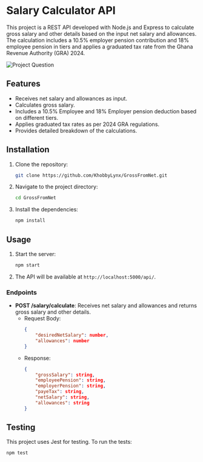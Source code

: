 # Salary Calculator API

This project is a REST API developed with Node.js and Express to calculate gross salary and other details based on the input net salary and allowances. The calculation includes a 10.5% employer pension contribution and 18% employee pension in tiers and applies a graduated tax rate from the Ghana Revenue Authority (GRA) 2024.

![Project Question](https://res.cloudinary.com/khobbylynx/image/upload/v1719766620/justclick/GRA-Tax_BackEnd-2024_dijb4x.jpg)

## Features

- Receives net salary and allowances as input.
- Calculates gross salary.
- Includes a 10.5% Employee and 18% Employer pension deduction based on different tiers.
- Applies graduated tax rates as per 2024 GRA regulations.
- Provides detailed breakdown of the calculations.

## Installation

1. Clone the repository:

    ```bash
    git clone https://github.com/KhobbyLynx/GrossFromNet.git
    ```

2. Navigate to the project directory:

    ```bash
    cd GrossFromNet
    ```

3. Install the dependencies:

    ```bash
    npm install
    ```

## Usage

1. Start the server:

    ```bash
    npm start
    ```

2. The API will be available at `http://localhost:5000/api/`.

### Endpoints

- **POST /salary/calculate**: Receives net salary and allowances and returns gross salary and other details.
    - Request Body:
        ```json
        {
            "desiredNetSalary": number,
            "allowances": number
        }
        ```
    - Response:
        ```json
        {
            "grossSalary": string,
            "employeePension": string,
            "employerPension": string,
            "payeTax": string,
            "netSalary": string,
            "allowances": string
        }
        ```

## Testing

This project uses Jest for testing. To run the tests:

```bash
npm test
